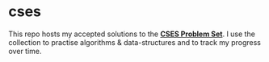 # cses
This repo hosts my accepted solutions to the **[CSES Problem Set](https://cses.fi/problemset/)**. I use the collection to practise algorithms & data-structures and to track my progress over time.
